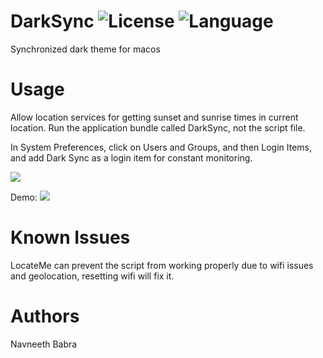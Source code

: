 # DarkSync ![License](https://img.shields.io/apm/l/vim-mode.svg?color=orange) ![Language](https://img.shields.io/github/languages/top/nbabra/DarkSync.svg?color=blue)
Synchronized dark theme for macos

##

# Usage 
Allow location services for getting sunset and sunrise times in current location. 
Run the application bundle called DarkSync, not the script file. 

In System Preferences, click on Users and Groups, and then Login Items, and add Dark Sync as a login item for constant monitoring.

![](./img/tutorial.gif)

Demo:
![](./img/demo.gif)

# Known Issues
LocateMe can prevent the script from working properly due to wifi issues and geolocation, resetting wifi will fix it. 

# Authors
Navneeth Babra

